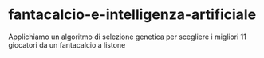 # fantacalcio-e-intelligenza-artificiale
Applichiamo un algoritmo di selezione genetica per scegliere i migliori 11 giocatori da un fantacalcio a listone
